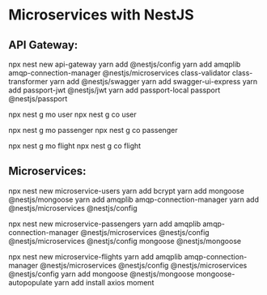 # Microservices with NestJS

## API Gateway:

npx nest new api-gateway
yarn add @nestjs/config
yarn add amqplib amqp-connection-manager @nestjs/microservices class-validator class-transformer
yarn add @nestjs/swagger
yarn add swagger-ui-express
yarn add passport-jwt @nestjs/jwt
yarn add passport-local passport @nestjs/passport

npx nest g mo user
npx nest g co user

npx nest g mo passenger
npx nest g co passenger

npx nest g mo flight
npx nest g co flight

## Microservices:

npx nest new microservice-users
yarn add bcrypt
yarn add mongoose @nestjs/mongoose
yarn add amqplib amqp-connection-manager
yarn add @nestjs/microservices @nestjs/config

npx nest new microservice-passengers
yarn add amqplib amqp-connection-manager @nestjs/microservices @nestjs/config @nestjs/microservices @nestjs/config mongoose @nestjs/mongoose

npx nest new microservice-flights
yarn add amqplib amqp-connection-manager @nestjs/microservices @nestjs/config @nestjs/microservices @nestjs/config
yarn add mongoose @nestjs/mongoose mongoose-autopopulate
yarn add install axios moment
